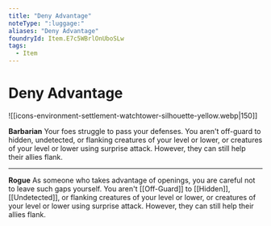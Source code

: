 ```yaml
---
title: "Deny Advantage"
noteType: ":luggage:"
aliases: "Deny Advantage"
foundryId: Item.E7c5WBrlOnUboSLw
tags:
  - Item
---
```


# Deny Advantage
![[icons-environment-settlement-watchtower-silhouette-yellow.webp|150]]

**Barbarian** Your foes struggle to pass your defenses. You aren't off-guard to hidden, undetected, or flanking creatures of your level or lower, or creatures of your level or lower using surprise attack. However, they can still help their allies flank.

* * *

**Rogue** As someone who takes advantage of openings, you are careful not to leave such gaps yourself. You aren't [[Off-Guard]] to [[Hidden]], [[Undetected]], or flanking creatures of your level or lower, or creatures of your level or lower using surprise attack. However, they can still help their allies flank.
